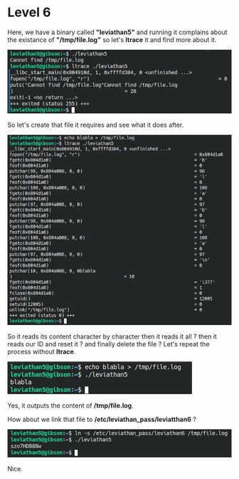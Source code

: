 # Level 6

Here, we have a binary called **"leviathan5"** and running it complains about the existance of **"/tmp/file.log"** so let's **ltrace** it and find more about it.

![alt text](LeviathanScreenshots/6.1.png)

So let's create that file it requires and see what it does after.

![alt text](LeviathanScreenshots/6.2.png)

So it reads its content character by character then it reads it all ? then it reads our ID and reset it ? and finally delete the file ? Let's repeat the process without **ltrace**. 

![alt text](LeviathanScreenshots/6.3.png)

Yes, it outputs the content of **/tmp/file.log**.

How about we link that file to **/etc/leviathan_pass/leviatthan6** ?

![alt text](LeviathanScreenshots/6.4.png)

Nice.
